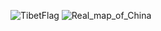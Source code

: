 ![TibetFlag](https://edramatica.com/images/thumb/1/12/TibetFlag.png/700px-TibetFlag.png)
![Real_map_of_China](https://edramatica.com/images/thumb/6/68/Real_map_of_China.jpg/600px-Real_map_of_China.jpg)
